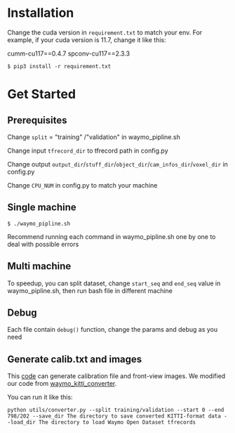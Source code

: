 # Installation
Change the cuda version in ``requirement.txt`` to match your env. For example, if your cuda version is 11.7, change it like this:

cumm-cu117==0.4.7
spconv-cu117==2.3.3
```
$ pip3 install -r requirement.txt
```

# Get Started
## Prerequisites
Change ``split`` = "training" /"validation" in waymo_pipline.sh

Change input ``tfrecord_dir`` to tfrecord path in config.py

Change output ``output_dir``/``stuff_dir``/``object_dir``/``cam_infos_dir``/``voxel_dir`` in config.py

Change ``CPU_NUM``   in config.py to match your machine

## Single machine
```
$ ./waymo_pipline.sh
```
Recommend running each command in waymo_pipline.sh one by one to deal with possible errors
## Multi machine
To speedup, you can split dataset, change ``start_seq`` and ``end_seq`` value in waymo_pipline.sh, then run bash file in different machine

## Debug
Each file contain ``debug()`` function, change the params and debug as you need

## Generate calib.txt and images
This [code](https://github.com/ai4ce/SSCBench/blob/main/dataset/Waymo/data_generation/utils/converter.py) can generate calibration file and front-view images. We modified our code from [waymo_kitti_converter](https://github.com/caizhongang/waymo_kitti_converter).

You can run it like this:

```
python utils/converter.py --split training/validation --start 0 --end 798/202 --save_dir The directory to save converted KITTI-format data --load_dir The directory to load Waymo Open Dataset tfrecords
```

